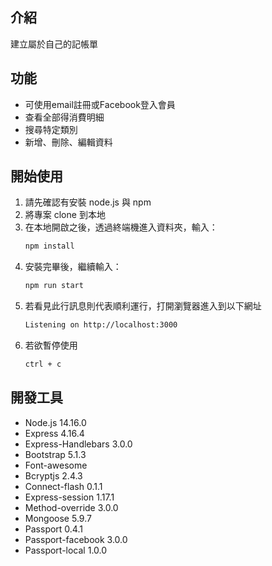 ## 介紹
建立屬於自己的記帳單

## 功能
- 可使用email註冊或Facebook登入會員
- 查看全部得消費明細
- 搜尋特定類別
- 新增、刪除、編輯資料

## 開始使用
1. 請先確認有安裝 node.js 與 npm
2. 將專案 clone 到本地
3. 在本地開啟之後，透過終端機進入資料夾，輸入：
   ```bash
   npm install
   ```
4. 安裝完畢後，繼續輸入：
   ```bash
   npm run start
   ```
5. 若看見此行訊息則代表順利運行，打開瀏覽器進入到以下網址
   ```bash
   Listening on http://localhost:3000
   ```
6. 若欲暫停使用
   ```bash
   ctrl + c
   ```
## 開發工具
- Node.js 14.16.0
- Express 4.16.4
- Express-Handlebars 3.0.0
- Bootstrap 5.1.3
- Font-awesome
- Bcryptjs 2.4.3
- Connect-flash 0.1.1
- Express-session 1.17.1
- Method-override 3.0.0
- Mongoose 5.9.7
- Passport 0.4.1
- Passport-facebook 3.0.0
- Passport-local 1.0.0